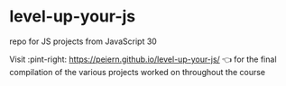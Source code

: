 # level-up-your-js
repo for JS projects from JavaScript 30

Visit :pint-right: https://peiern.github.io/level-up-your-js/ :point_left: for the final compilation of the various projects worked on throughout the course
